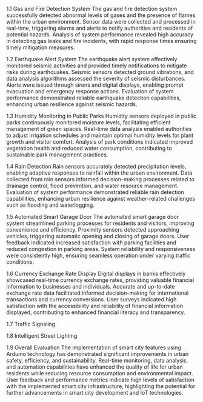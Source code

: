 1.1 Gas and Fire Detection System
The gas and fire detection system successfully detected abnormal levels of gases and the presence of flames within the urban environment. Sensor data were collected and processed in real-time, triggering alarms and alerts to notify authorities and residents of potential hazards. Analysis of system performance revealed high accuracy in detecting gas leaks and fire incidents, with rapid response times ensuring timely mitigation measures.





1.2 Earthquake Alert System
The earthquake alert system effectively monitored seismic activities and provided timely notifications to mitigate risks during earthquakes. Seismic sensors detected ground vibrations, and data analysis algorithms assessed the severity of seismic disturbances. Alerts were issued through sirens and digital displays, enabling prompt evacuation and emergency response actions. Evaluation of system performance demonstrated reliable earthquake detection capabilities, enhancing urban resilience against seismic hazards.



1.3 Humidity Monitoring in Public Parks
Humidity sensors deployed in public parks continuously monitored moisture levels, facilitating efficient management of green spaces. Real-time data analysis enabled authorities to adjust irrigation schedules and maintain optimal humidity levels for plant growth and visitor comfort. Analysis of park conditions indicated improved vegetation health and reduced water consumption, contributing to sustainable park management practices.



1.4 Rain Detection
Rain sensors accurately detected precipitation levels, enabling adaptive responses to rainfall within the urban environment. Data collected from rain sensors informed decision-making processes related to drainage control, flood prevention, and water resource management. Evaluation of system performance demonstrated reliable rain detection capabilities, enhancing urban resilience against weather-related challenges such as flooding and waterlogging.


1.5 Automated Smart Garage Door
The automated smart garage door system streamlined parking processes for residents and visitors, improving convenience and efficiency. Proximity sensors detected approaching vehicles, triggering automatic opening and closing of garage doors. User feedback indicated increased satisfaction with parking facilities and reduced congestion in parking areas. System reliability and responsiveness were consistently high, ensuring seamless operation under varying traffic conditions.




1.6 Currency Exchange Rate Display
Digital displays in banks effectively showcased real-time currency exchange rates, providing valuable financial information to businesses and individuals. Accurate and up-to-date exchange rate data facilitated informed decision-making for international transactions and currency conversions. User surveys indicated high satisfaction with the accessibility and reliability of financial information displayed, contributing to enhanced financial literacy and transparency.




1.7 Traffic Signaling




1.8 Intelligent Street Lighting



1.9 Overall Evaluation
The implementation of smart city features using Arduino technology has demonstrated significant improvements in urban safety, efficiency, and sustainability. Real-time monitoring, data analysis, and automation capabilities have enhanced the quality of life for urban residents while reducing resource consumption and environmental impact. User feedback and performance metrics indicate high levels of satisfaction with the implemented smart city infrastructure, highlighting the potential for further advancements in smart city development and IoT technologies.
